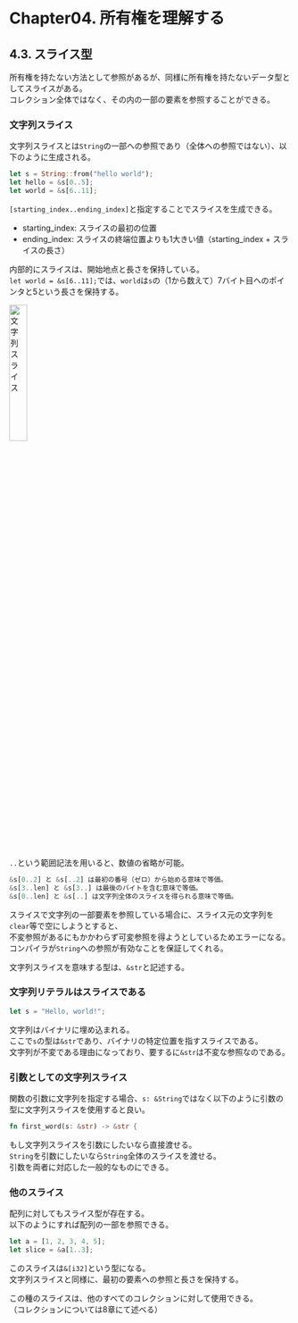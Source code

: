 # Chapter04. 所有権を理解する
## 4.3. スライス型
所有権を持たない方法として参照があるが、同様に所有権を持たないデータ型としてスライスがある。  
コレクション全体ではなく、その内の一部の要素を参照することができる。
### 文字列スライス
文字列スライスとは`String`の一部への参照であり（全体への参照ではない）、以下のように生成される。
```Rust
let s = String::from("hello world");
let hello = &s[0..5];
let world = &s[6..11];
```
`[starting_index..ending_index]`と指定することでスライスを生成できる。
* starting_index: スライスの最初の位置
* ending_index: スライスの終端位置よりも1大きい値（starting_index + スライスの長さ）

内部的にスライスは、開始地点と長さを保持している。  
`let world = &s[6..11];`では、`world`は`s`の（1から数えて）7バイト目へのポインタと5という長さを保持する。

<img src="https://doc.rust-jp.rs/book-ja/img/trpl04-06.svg" width="25%" title="文字列スライス">

`..`という範囲記法を用いると、数値の省略が可能。
```Rust
&s[0..2] と &s[..2] は最初の番号（ゼロ）から始める意味で等価。
&s[3..len] と &s[3..] は最後のバイトを含む意味で等価。
&s[0..len] と &s[..] は文字列全体のスライスを得られる意味で等価。
```
スライスで文字列の一部要素を参照している場合に、スライス元の文字列を`clear`等で空にしようとすると、  
不変参照があるにもかかわらず可変参照を得ようとしているためエラーになる。  
コンパイラが`String`への参照が有効なことを保証してくれる。

文字列スライスを意味する型は、`&str`と記述する。
### 文字列リテラルはスライスである
```Rust
let s = "Hello, world!";
```
文字列はバイナリに埋め込まれる。  
ここで`s`の型は`&str`であり、バイナリの特定位置を指すスライスである。  
文字列が不変である理由になっており、要するに`&str`は不変な参照なのである。
### 引数としての文字列スライス
関数の引数に文字列を指定する場合、`s: &String`ではなく以下のように引数の型に文字列スライスを使用すると良い。
```Rust
fn first_word(s: &str) -> &str {
```
もし文字列スライスを引数にしたいなら直接渡せる。  
`String`を引数にしたいなら`String`全体のスライスを渡せる。  
引数を両者に対応した一般的なものにできる。
### 他のスライス
配列に対してもスライス型が存在する。  
以下のようにすれば配列の一部を参照できる。
```Rust
let a = [1, 2, 3, 4, 5];
let slice = &a[1..3];
```
このスライスは`&[i32]`という型になる。  
文字列スライスと同様に、最初の要素への参照と長さを保持する。

この種のスライスは、他のすべてのコレクションに対して使用できる。  
（コレクションについては8章にて述べる）